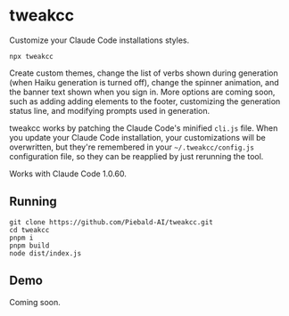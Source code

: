 # tweakcc

Customize your Claude Code installations styles.

```
npx tweakcc
```

Create custom themes, change the list of verbs shown during generation (when Haiku generation is turned off), change the spinner animation, and the banner text shown when you sign in.  More options are coming soon, such as adding adding elements to the footer, customizing the generation status line, and modifying prompts used in generation.

tweakcc works by patching the Claude Code's minified `cli.js` file.  When you update your Claude Code installation, your customizations will be overwritten, but they're remembered in your `~/.tweakcc/config.js` configuration file, so they can be reapplied by just rerunning the tool.

Works with Claude Code 1.0.60.

## Running

```
git clone https://github.com/Piebald-AI/tweakcc.git
cd tweakcc
pnpm i
pnpm build
node dist/index.js
```

## Demo

Coming soon.
